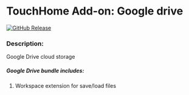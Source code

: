# TouchHome Add-on: Google drive

[![GitHub Release][releases-shield]][releases]

### Description:

Google Drive cloud storage

##### Google Drive bundle includes:

1. Workspace extension for save/load files

[releases-shield]: https://img.shields.io/github/v/release/touchhome/addon-gdrive.svg
[releases]: https://github.com/touchhome/addon-gdrive/releases
